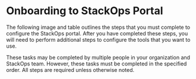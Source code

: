 # Onboarding to StackOps Portal

The following image and table outlines the steps that you must complete to configure the StackOps portal. After you have completed these steps, you will need to perform additional steps to configure the tools that you want to use.

These tasks may be completed by multiple people in your organization and StackOps team. However, these tasks must be completed in the specified order. All steps are required unless otherwise noted.


<!--refer to ship-hats for more insights on this topic-->